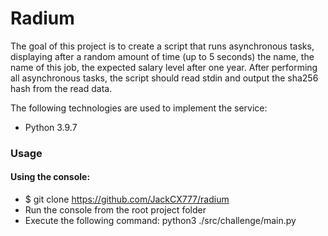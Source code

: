 #  Radium

The goal of this project is to create a script that runs asynchronous
tasks, displaying after a random amount of time (up to 5 seconds)
the name, the name of this job, the expected salary level
after one year.
After performing all asynchronous tasks, the script should read stdin
and output the sha256 hash from the read data.


The following technologies are used to implement the service:
- Python 3.9.7


### Usage

#### Using the console:

- $ git clone https://github.com/JackCX777/radium
- Run the console from the root project folder
- Execute the following command: python3 ./src/challenge/main.py
